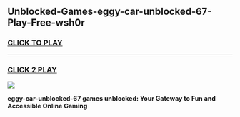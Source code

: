 
## Unblocked-Games-eggy-car-unblocked-67-Play-Free-wsh0r
<h3>
<a href="https://premium76.site?title=eggy-car-unblocked-67&ref=18A1">CLICK TO PLAY</a></h3>
<hr>

<h3>
<a href="https://premium76.site?title=eggy-car-unblocked-67&ref=18A1">CLICK 2 PLAY</a>
  
</h3>

<a href="https://premium76.site?title=eggy-car-unblocked-67&ref=18A1"><img src="https://clearcache.store/games.png"></a>


**eggy-car-unblocked-67 games unblocked: Your Gateway to Fun and Accessible Online Gaming**
